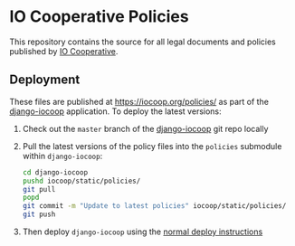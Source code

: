 # IO Cooperative Policies

This repository contains the source for all legal documents and policies published by [IO Cooperative](https://iocoop.org/).


## Deployment

These files are published at https://iocoop.org/policies/ as part of the [django-iocoop](https://github.com/iocoop/django-iocoop/) application. To deploy the latest versions:

1.  Check out the `master` branch of the [django-iocoop](https://github.com/iocoop/django-iocoop/) git repo locally

2.  Pull the latest versions of the policy files into the `policies` submodule within `django-iocoop`:

    ```sh
    cd django-iocoop
    pushd iocoop/static/policies/
    git pull
    popd
    git commit -m "Update to latest policies" iocoop/static/policies/
    git push
    ```

3.  Then deploy `django-iocoop` using the [normal deploy instructions](https://github.com/iocoop/django-iocoop/blob/master/README.md#to-deploy)

